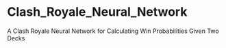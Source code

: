 # Clash_Royale_Neural_Network
A Clash Royale Neural Network for Calculating Win Probabilities Given Two Decks
